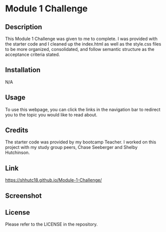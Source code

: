 # Module 1 Challenge

## Description

This Module 1 Challenge was given to me to complete. I was provided with the starter code and I cleaned up the index.html as well as the style.css files to be more organized, consolidated, and follow semantic structure as the acceptance criteria stated.

## Installation

N/A

## Usage

To use this webpage, you can click the links in the navigation bar to redirect you to the topic you would like to read about.

## Credits

The starter code was provided by my bootcamp Teacher. I worked on this project with my study group peers, Chase Seeberger and Shelby Hutchinson.

## Link

https://shhutc18.github.io/Module-1-Challenge/

## Screenshot



## License

Please refer to the LICENSE in the repository.
